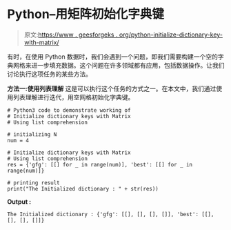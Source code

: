 # Python–用矩阵初始化字典键

> 原文:[https://www . geesforgeks . org/python-initialize-dictionary-key-with-matrix/](https://www.geeksforgeeks.org/python-initialize-dictionary-keys-with-matrix/)

有时，在使用 Python 数据时，我们会遇到一个问题，即我们需要构建一个空的字典网格来进一步填充数据。这个问题在许多领域都有应用，包括数据操作。让我们讨论执行这项任务的某些方法。

**方法一:使用列表理解**
这是可以执行这个任务的方式之一。在本文中，我们通过使用列表理解进行迭代，用空网格初始化字典键。

```
# Python3 code to demonstrate working of 
# Initialize dictionary keys with Matrix
# Using list comprehension

# initializing N
num = 4

# Initialize dictionary keys with Matrix
# Using list comprehension
res = {'gfg': [[] for _ in range(num)], 'best': [[] for _ in range(num)]}

# printing result 
print("The Initialized dictionary : " + str(res)) 
```

**Output :**

```
The Initialized dictionary : {'gfg': [[], [], [], []], 'best': [[], [], [], []]}

```